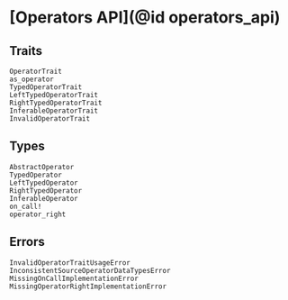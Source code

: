 # [Operators API](@id operators_api)

## Traits

```@docs
OperatorTrait
as_operator
TypedOperatorTrait
LeftTypedOperatorTrait
RightTypedOperatorTrait
InferableOperatorTrait
InvalidOperatorTrait
```


## Types

```@docs
AbstractOperator
TypedOperator
LeftTypedOperator
RightTypedOperator
InferableOperator
on_call!
operator_right
```

## Errors

```@docs
InvalidOperatorTraitUsageError
InconsistentSourceOperatorDataTypesError
MissingOnCallImplementationError
MissingOperatorRightImplementationError
```
